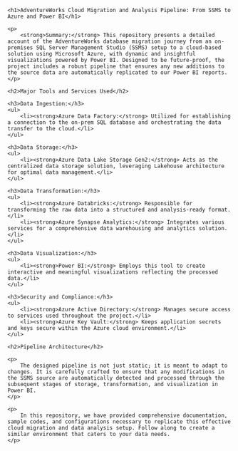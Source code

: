 <!DOCTYPE html>
<html lang="en">
<head>
    <meta charset="UTF-8">
    <title>AdventureWorks Cloud Migration and Analysis Pipeline</title>
</head>
<body>

    <h1>AdventureWorks Cloud Migration and Analysis Pipeline: From SSMS to Azure and Power BI</h1>

    <p>
        <strong>Summary:</strong> This repository presents a detailed account of the AdventureWorks database migration journey from an on-premises SQL Server Management Studio (SSMS) setup to a cloud-based solution using Microsoft Azure, with dynamic and insightful visualizations powered by Power BI. Designed to be future-proof, the project includes a robust pipeline that ensures any new additions to the source data are automatically replicated to our Power BI reports.
    </p>

    <h2>Major Tools and Services Used</h2>

    <h3>Data Ingestion:</h3>
    <ul>
        <li><strong>Azure Data Factory:</strong> Utilized for establishing a connection to the on-prem SQL database and orchestrating the data transfer to the cloud.</li>
    </ul>

    <h3>Data Storage:</h3>
    <ul>
        <li><strong>Azure Data Lake Storage Gen2:</strong> Acts as the centralized data storage solution, leveraging Lakehouse architecture for optimal data management.</li>
    </ul>

    <h3>Data Transformation:</h3>
    <ul>
        <li><strong>Azure Databricks:</strong> Responsible for transforming the raw data into a structured and analysis-ready format.</li>
        <li><strong>Azure Synapse Analytics:</strong> Integrates various services for a comprehensive data warehousing and analytics solution.</li>
    </ul>

    <h3>Data Visualization:</h3>
    <ul>
        <li><strong>Power BI:</strong> Employs this tool to create interactive and meaningful visualizations reflecting the processed data.</li>
    </ul>

    <h3>Security and Compliance:</h3>
    <ul>
        <li><strong>Azure Active Directory:</strong> Manages secure access to services used throughout the project.</li>
        <li><strong>Azure Key Vault:</strong> Keeps application secrets and keys secure within the Azure cloud environment.</li>
    </ul>

    <h2>Pipeline Architecture</h2>

    <p>
        The designed pipeline is not just static; it is meant to adapt to changes. It is carefully crafted to ensure that any modifications in the SSMS source are automatically detected and processed through the subsequent stages of storage, transformation, and visualization in Power BI.
    </p>

    <p>
        In this repository, we have provided comprehensive documentation, sample codes, and configurations necessary to replicate this effective cloud migration and data analysis setup. Follow along to create a similar environment that caters to your data needs.
    </p>

</body>
</html>
